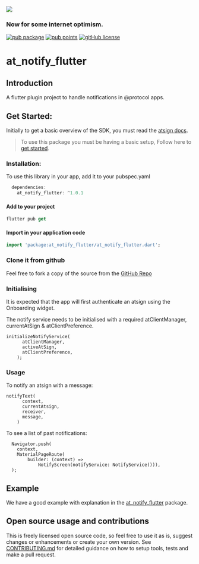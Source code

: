 <img src="https://atsign.dev/assets/img/@platform_logo_grey.svg?sanitize=true">

### Now for some internet optimism.

[![pub package](https://img.shields.io/pub/v/at_notify_flutter)](https://pub.dev/packages/at_notify_flutter) [![pub points](https://badges.bar/at_notify_flutter/pub%20points)](https://pub.dev/packages/at_notify_flutter/score)
[![gitHub license](https://img.shields.io/badge/license-BSD3-blue.svg)](./LICENSE)

# at_notify_flutter

## Introduction

A flutter plugin project to handle notifications in @protocol apps.

## Get Started:

Initially to get a basic overview of the SDK, you must read the [atsign docs](https://atsign.dev/docs/overview/).

> To use this package you must be having a basic setup, Follow here to [get started](https://atsign.dev/docs/get-started/setup-your-env/).


### Installation:

 To use this library in your app, add it to your pubspec.yaml

```dart
  dependencies:
    at_notify_flutter: ^1.0.1
```
#### Add to your project

 ```dart
 flutter pub get 
 ```
 #### Import in your application code

 ```dart
 import 'package:at_notify_flutter/at_notify_flutter.dart';
 ```
### Clone it from github

 Feel free to fork a copy of the source from the [GitHub Repo](https://github.com/atsign-foundation/at_widgets)

### Initialising
It is expected that the app will first authenticate an atsign using the Onboarding widget.

The notify service needs to be initialised with a required atClientManager, 
currentAtSign & atClientPreference.

```
initializeNotifyService(
      atClientManager,
      activeAtSign,
      atClientPreference,
    );
```

### Usage

To notify an atsign with a message:
```
notifyText(
      context,
      currentAtsign,
      receiver,
      message,
    )
```

To see a list of past notifications:
```
  Navigator.push(
    context,
    MaterialPageRoute(
        builder: (context) =>
            NotifyScreen(notifyService: NotifyService())),
  );
```

## Example

We have a good example with explanation in the [at_notify_flutter](https://pub.dev/packages/at_notify_flutter/example) package.

## Open source usage and contributions

 This is freely licensed open source code, so feel free to use it as is, suggest changes or enhancements or create your
 own version. See [CONTRIBUTING.md](https://github.com/atsign-foundation/at_widgets/blob/trunk/CONTRIBUTING.md) for detailed guidance on how to setup tools, tests and make a pull request.